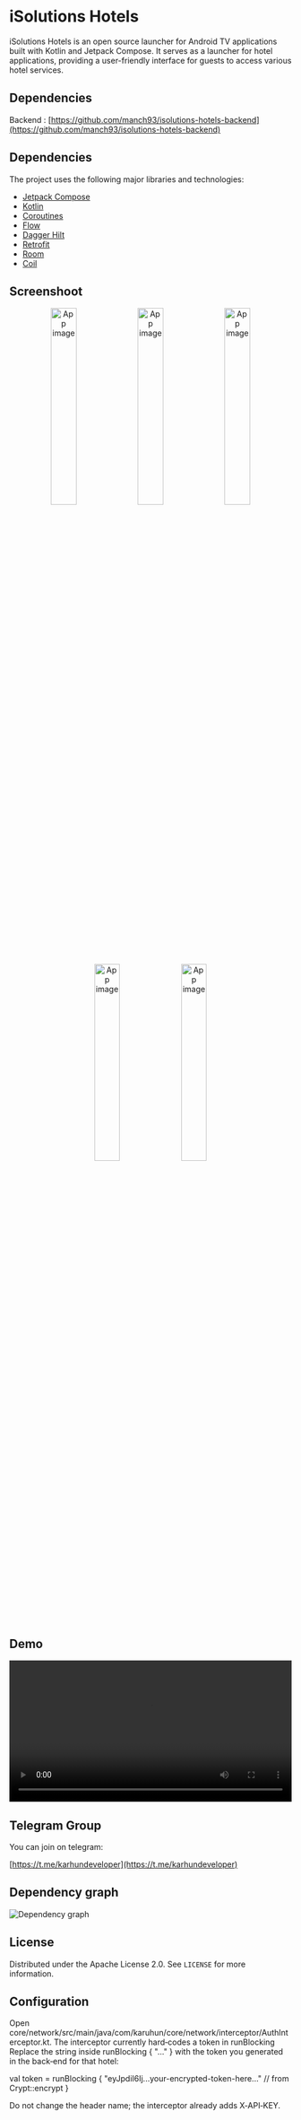 # iSolutions Hotels

iSolutions Hotels is an open source launcher for Android TV applications built with Kotlin and Jetpack Compose. It serves as a launcher for hotel applications, providing a user-friendly interface for guests to access various hotel services.

## Dependencies

Backend : [https://github.com/manch93/isolutions-hotels-backend](https://github.com/manch93/isolutions-hotels-backend)

## Dependencies

The project uses the following major libraries and technologies:

*   [Jetpack Compose](https://developer.android.com/jetpack/compose)
*   [Kotlin](https://kotlinlang.org/)
*   [Coroutines](https://kotlinlang.org/docs/reference/coroutines-overview.html)
*   [Flow](https://kotlin.github.io/kotlinx.coroutines/kotlinx-coroutines-core/kotlinx.coroutines.flow/)
*   [Dagger Hilt](https://dagger.dev/hilt/)
*   [Retrofit](https://square.github.io/retrofit/)
*   [Room](https://developer.android.com/training/data-storage/room)
*   [Coil](https://coil-kt.github.io/coil/)

## Screenshoot
<div align="center">
    <img alt="App image" src="docs/screenshoot/screensaver.png" width="30%">
    <img alt="App image" src="docs/screenshoot/home.png" width="30%">
    <img alt="App image" src="docs/screenshoot/main-menu.png" width="30%">
    <img alt="App image" src="docs/screenshoot/content.png" width="30%">
    <img alt="App image" src="docs/screenshoot/detail-content.png" width="30%">
</div>

## Demo


<video
    src='https://github.com/user-attachments/assets/de92c8bd-e7a5-4851-9ba1-48ef249c6732'
    controls
    width="100%"
    alt="Demo video of LauncherCompose">
    Your browser does not support the video element. You can view the demo at our website.
</video>

## Telegram Group

You can join on telegram:

[https://t.me/karhundeveloper](https://t.me/karhundeveloper)

## Dependency graph
![Dependency graph](docs/images/graphs/dep_graph_app.svg)

## License

Distributed under the Apache License 2.0. See `LICENSE` for more information.

## Configuration

Open core/network/src/main/java/com/karuhun/core/network/interceptor/AuthInterceptor.kt. The interceptor currently hard‑codes a token in runBlocking
Replace the string inside runBlocking { "..." } with the token you generated in the back‑end for that hotel:

val token = runBlocking {
    "eyJpdiI6Ij...your-encrypted-token-here..."  // from Crypt::encrypt
}

Do not change the header name; the interceptor already adds X‑API‑KEY.